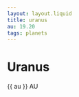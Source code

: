 ```yaml
---
layout: layout.liquid
title: uranus
au: 19.20
tags: planets
---
```


<div class="planet-page">
    <div class="avatar uranus"></div>
    <h1>Uranus</h1>
    <p>{{ au }} AU</p>
</div>